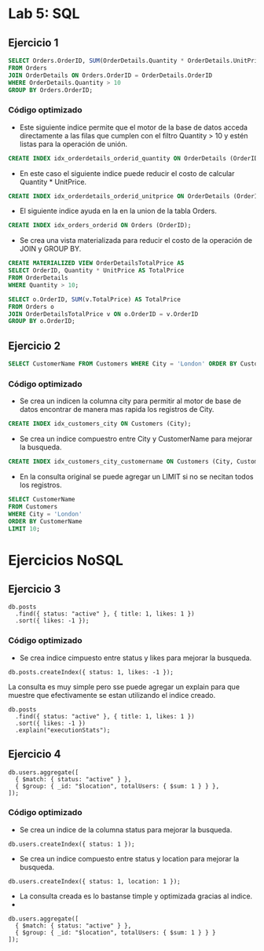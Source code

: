 
# Lab 5: SQL

## Ejercicio 1
``` sql
SELECT Orders.OrderID, SUM(OrderDetails.Quantity * OrderDetails.UnitPrice) AS TotalPrice
FROM Orders
JOIN OrderDetails ON Orders.OrderID = OrderDetails.OrderID
WHERE OrderDetails.Quantity > 10
GROUP BY Orders.OrderID;
```
### Código optimizado

- Este siguiente indice permite que el motor de la base de datos acceda directamente a las filas que cumplen con el filtro Quantity > 10 y estén listas para la operación de unión.

``` sql
CREATE INDEX idx_orderdetails_orderid_quantity ON OrderDetails (OrderID, Quantity);
```

- En este caso el siguiente indice puede reducir el costo de calcular Quantity * UnitPrice.

``` sql
CREATE INDEX idx_orderdetails_orderid_unitprice ON OrderDetails (OrderID, UnitPrice);
```
- El siguiente indice ayuda en la en la union de la tabla Orders.

``` sql
CREATE INDEX idx_orders_orderid ON Orders (OrderID);
```

- Se crea una vista materializada para reducir el costo de la operación de JOIN y GROUP BY.

``` sql
CREATE MATERIALIZED VIEW OrderDetailsTotalPrice AS
SELECT OrderID, Quantity * UnitPrice AS TotalPrice
FROM OrderDetails
WHERE Quantity > 10;
```

``` sql
SELECT o.OrderID, SUM(v.TotalPrice) AS TotalPrice
FROM Orders o
JOIN OrderDetailsTotalPrice v ON o.OrderID = v.OrderID
GROUP BY o.OrderID;
```
## Ejercicio 2

``` sql
SELECT CustomerName FROM Customers WHERE City = 'London' ORDER BY CustomerName;
```
### Código optimizado

- Se crea un indicen la columna city para permitir al motor de base de datos encontrar de manera mas rapida los registros de City.

``` sql
CREATE INDEX idx_customers_city ON Customers (City);
```
- Se crea un indice compuestro entre City y CustomerName para mejorar la busqueda.

``` sql
CREATE INDEX idx_customers_city_customername ON Customers (City, CustomerName);
```

- En la consulta original se puede agregar un LIMIT si no se necitan todos los registros.

``` sql
SELECT CustomerName 
FROM Customers 
WHERE City = 'London' 
ORDER BY CustomerName 
LIMIT 10;
```

# Ejercicios NoSQL

## Ejercicio 3

``` mongodb-json
db.posts
  .find({ status: "active" }, { title: 1, likes: 1 })
  .sort({ likes: -1 });
```

### Código optimizado

- Se crea indice cimpuesto entre status y likes para mejorar la busqueda.

``` mongodb-json
db.posts.createIndex({ status: 1, likes: -1 });
```

La consulta es muy simple pero sse puede agregar un explain para que muestre que efectivamente se estan utilizando el indice creado.

``` mongodb-json
db.posts
  .find({ status: "active" }, { title: 1, likes: 1 })
  .sort({ likes: -1 })
  .explain("executionStats");
```

## Ejercicio 4

``` mongodb-json
db.users.aggregate([
  { $match: { status: "active" } },
  { $group: { _id: "$location", totalUsers: { $sum: 1 } } },
]);
```

### Código optimizado

- Se crea un indice de la columna status para mejorar la busqueda.

``` mongodb-json
db.users.createIndex({ status: 1 });
```

- Se crea un indice compuesto entre status y location para mejorar la busqueda.

``` mongodb-json
db.users.createIndex({ status: 1, location: 1 });
```
- La consulta creada es lo bastanse timple y optimizada gracias al indice.
- 
```mongodb-json
db.users.aggregate([
  { $match: { status: "active" } },
  { $group: { _id: "$location", totalUsers: { $sum: 1 } } }
]);
```


